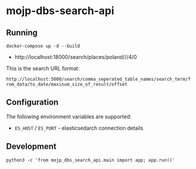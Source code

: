 # mojp-dbs-search-api


## Running

```
docker-compose up -d --build
```

* http://localhost:18000/search/places/poland///4/0

This is the search URL format:

`http://localhost:5000/search/comma_seperated_table_names/search_term/from_data/to_date/maxinum_size_of_result/offset`


## Configuration

The following environment variables are supported:

* `ES_HOST` / `ES_PORT` - elasticsedarch connection details


## Development

```
python3 -c 'from mojp_dbs_search_api.main import app; app.run()'
```
